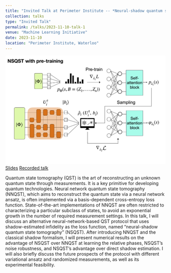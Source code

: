 ```yaml
---
title: "Invited Talk at Perimeter Institute -- *Neural-shadow quantum state tomography*"
collection: talks
type: "Invited Talk"
permalink: /talks/2023-11-10-talk-1
venue: "Machine Learning Initiative"
date: 2023-11-10
location: "Perimeter Institute, Waterloo"
---
```

![NSQST_talk_pic](/images/NSQST_talk.png)
[Slides](http://victor11235.github.io/files/PI_talk_short.pdf)
[Recorded talk](https://pirsa.org/23110056) 

Quantum state tomography (QST) is the art of reconstructing an unknown quantum state through measurements. It is a key primitive for developing quantum technologies. Neural network quantum state tomography (NNQST), which aims to reconstruct the quantum state via a neural network ansatz, is often implemented via a basis-dependent cross-entropy loss function. State-of-the-art implementations of NNQST are often restricted to characterizing a particular subclass of states, to avoid an exponential growth in the number of required measurement settings. In this talk, I will discuss an alternative neural-network-based QST protocol that uses shadow-estimated infidelity as the loss function, named “neural-shadow quantum state tomography” (NSQST). After introducing NNQST and the classical shadow formalism, I will present numerical results on the advantage of NSQST over NNQST at learning the relative phases, NSQST’s noise robustness, and NSQST’s advantage over direct shadow estimation. I will also briefly discuss the future prospects of the protocol with different variational ansatz and randomized measurements, as well as its experimental feasibility.
